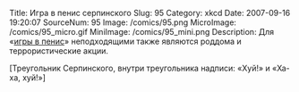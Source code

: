 Title: Игра в пенис серпинского 
Slug: 95 
Category: xkcd 
Date: 2007-09-16 19:20:07 
SourceNum: 95 
Image: /comics/95.png 
MicroImage: /comics/95_micro.gif 
MiniImage: /comics/95_mini.png 
Description: Для «<a href="http://www.urbandictionary.com/define.php?term=the+penis+game">игры в пенис</a>» неподходящими также являются роддома и террористические акции. 

[Треугольник Серпинского, внутри треугольника надписи: «Хуй!» и «Ха-ха, хуй!»]